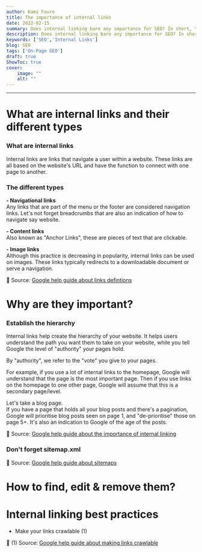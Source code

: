 ```yaml
---
author: Kami Faure
title: The importance of internal links
date: 2022-02-15
summary: Does internal linking bare any importance for SEO? In short, YES! This is an important practice that needs attention.
description: Does internal linking bare any importance for SEO? In short, YES! This is an important practice that needs attention.
keywords: ['SEO','Internal Links']
blog: SEO
tags: ['On-Page SEO']
draft: true
ShowToc: true
cover:
    image: ""
    alt: ""
---
```


---
# What are internal links and their different types
### What are internal links
Internal links are links that navigate a user within a website.
These links are all based on the website's URL and have the function to connect with one page to another.

### The different types
**- Navigational links**
\
Any links that are part of the menu or the footer are considered navigation links.
Let's not forget breadcrumbs that are also an indication of how to navigate say website.

**- Content links**
\
Also known as "Anchor Links", these are pieces of text that are clickable.

**- Image links**
\
Although this practice is decreasing in popularity, internal links can be used on images. These links typically redirects to a downloadable document or serve a navigation.

🔗 Source: [Google help guide about links defintions](https://developers.google.com/search/blog/2008/10/links-information-straight-from-source?hl=en)

# Why are they important?
### Establish the hierarchy
Internal links help create the hierarchy of your website.
It helps users understand the path you want them to take on your website, while you tell Google the level of "authority" your pages hold.

By "authority", we refer to the "vote" you give to your pages.

For example, if you use a lot of internal links to the homepage, Google will understand that the page is the most important page. Then if you use links on the homepage to one other page, Google will assume that this is a secondary page/level.

Let's take a blog page.
\
If you have a page that holds all your blog posts and there's a pagination, Google will prioritise blog posts seen on page 1, and "de-prioritise" those on page 5+.
It's also an indication to Google of the age of the posts.

🔗 Source: [Google help guide about the importance of internal linking](https://developers.google.com/search/blog/2008/10/importance-of-link-architecture)

### Don't forget sitemap.xml


🔗 Source: [Google help guide about sitemaps](https://developers.google.com/search/docs/advanced/sitemaps/overview?hl=en)

# How to find, edit & remove them?

# Internal linking best practices

- Make your links crawlable (1)

🔗 (1) Source: [Google help guide about making links crawlable](https://developers.google.com/search/docs/advanced/guidelines/links-crawlable?hl=en)